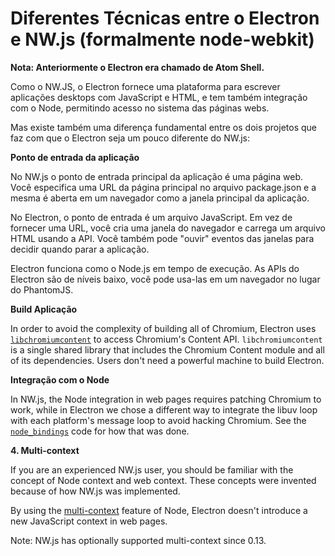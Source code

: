# Diferentes Técnicas entre o Electron e NW.js (formalmente node-webkit)

**Nota: Anteriormente o Electron era chamado de Atom Shell.**

Como o NW.JS, o Electron fornece uma plataforma para escrever aplicações desktops com JavaScript e HTML, e tem também integração com o Node, permitindo acesso no sistema das páginas webs.

Mas existe também uma diferença fundamental entre os dois projetos que faz com que o Electron seja um pouco diferente do NW.js:

**Ponto de entrada da aplicação**

No NW.js o ponto de entrada principal da aplicação é uma página web. Você especifica uma URL da página principal no arquivo package.json e a mesma é aberta em um navegador como a janela principal da aplicação.

No Electron, o ponto de entrada é um arquivo JavaScript. Em vez de fornecer uma URL, você cria uma janela do navegador e carrega um arquivo HTML usando a API. Você também pode "ouvir" eventos das janelas para decidir quando parar a aplicação.

Electron funciona como o Node.js em tempo de execução. As APIs do Electron são de níveis baixo, você pode usa-las em um navegador no lugar do PhantomJS.

**Build Aplicação**

In order to avoid the complexity of building all of Chromium, Electron uses [`libchromiumcontent`](https://github.com/brightray/libchromiumcontent) to access Chromium's Content API. `libchromiumcontent` is a single shared library that includes the Chromium Content module and all of its dependencies. Users don't need a powerful machine to build Electron.

**Integração com o Node**

In NW.js, the Node integration in web pages requires patching Chromium to work, while in Electron we chose a different way to integrate the libuv loop with each platform's message loop to avoid hacking Chromium. See the [`node_bindings`](https://github.com/electron/electron/tree/master/atom/common) code for how that was done.

**4. Multi-context**

If you are an experienced NW.js user, you should be familiar with the concept of Node context and web context. These concepts were invented because of how NW.js was implemented.

By using the [multi-context](http://strongloop.com/strongblog/whats-new-node-js-v0-12-multiple-context-execution/) feature of Node, Electron doesn't introduce a new JavaScript context in web pages.

Note: NW.js has optionally supported multi-context since 0.13.
